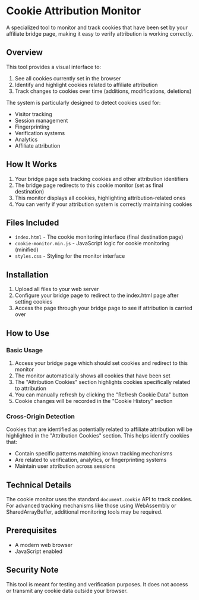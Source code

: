 # Cookie Attribution Monitor

A specialized tool to monitor and track cookies that have been set by your affiliate bridge page, making it easy to verify attribution is working correctly.

## Overview

This tool provides a visual interface to:

1. See all cookies currently set in the browser
2. Identify and highlight cookies related to affiliate attribution 
3. Track changes to cookies over time (additions, modifications, deletions)

The system is particularly designed to detect cookies used for:
- Visitor tracking
- Session management
- Fingerprinting 
- Verification systems
- Analytics
- Affiliate attribution

## How It Works

1. Your bridge page sets tracking cookies and other attribution identifiers
2. The bridge page redirects to this cookie monitor (set as final destination)
3. This monitor displays all cookies, highlighting attribution-related ones
4. You can verify if your attribution system is correctly maintaining cookies

## Files Included

- `index.html` - The cookie monitoring interface (final destination page)
- `cookie-monitor.min.js` - JavaScript logic for cookie monitoring (minified)
- `styles.css` - Styling for the monitor interface

## Installation

1. Upload all files to your web server
2. Configure your bridge page to redirect to the index.html page after setting cookies
3. Access the page through your bridge page to see if attribution is carried over

## How to Use

### Basic Usage

1. Access your bridge page which should set cookies and redirect to this monitor
2. The monitor automatically shows all cookies that have been set
3. The "Attribution Cookies" section highlights cookies specifically related to attribution
4. You can manually refresh by clicking the "Refresh Cookie Data" button
5. Cookie changes will be recorded in the "Cookie History" section

### Cross-Origin Detection

Cookies that are identified as potentially related to affiliate attribution will be highlighted in the "Attribution Cookies" section. This helps identify cookies that:

- Contain specific patterns matching known tracking mechanisms
- Are related to verification, analytics, or fingerprinting systems
- Maintain user attribution across sessions

## Technical Details

The cookie monitor uses the standard `document.cookie` API to track cookies. For advanced tracking mechanisms like those using WebAssembly or SharedArrayBuffer, additional monitoring tools may be required.

## Prerequisites

- A modern web browser
- JavaScript enabled

## Security Note

This tool is meant for testing and verification purposes. It does not access or transmit any cookie data outside your browser. 